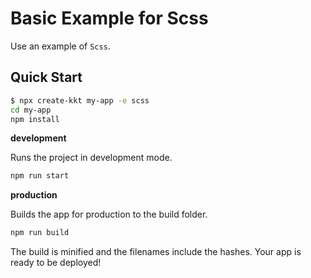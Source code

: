 Basic Example for Scss
===

Use an example of `Scss`.

## Quick Start

```bash
$ npx create-kkt my-app -e scss
cd my-app
npm install
```

**development**

Runs the project in development mode.  

```bash
npm run start
```

**production**

Builds the app for production to the build folder.

```bash
npm run build
```

The build is minified and the filenames include the hashes.
Your app is ready to be deployed!
